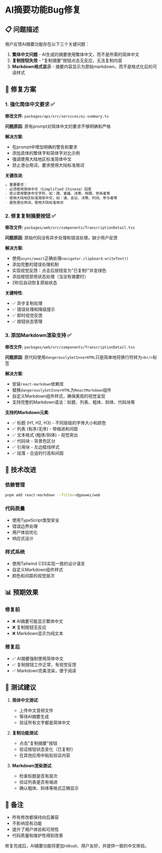 # AI摘要功能Bug修复

## 📋 问题描述

用户反馈AI摘要功能存在以下三个关键问题：

1. **繁体中文问题** - AI生成的摘要使用繁体中文，而不是所需的简体中文
2. **复制按钮失效** - "复制摘要"按钮点击无反应，无法复制内容
3. **Markdown格式显示** - 摘要内容显示为原始markdown，而不是格式化后的可读样式

## 🔧 修复方案

### 1. 强化简体中文要求 ✅

**修改文件**: `packages/api/src/services/ai-summary.ts`

**问题原因**: 原有prompt对简体中文的要求不够明确和严格

**解决方案**:
- 在prompt中增加明确的警告和要求
- 添加具体的繁体字和简体字对比示例
- 强调使用大陆地区标准简体中文
- 禁止港台用词，要求使用大陆标准用词

**关键改进**:
```markdown
⚠️ 重要要求：
- 必须使用简体中文（Simplified Chinese）回答
- 禁止使用繁体中文字符，如：請、會議、決策、時間、參與者等
- 使用大陆地区标准简体中文，如：请、会议、决策、时间、参与者等
- 避免港台用词，使用大陆标准用词
```

### 2. 修复复制摘要按钮 ✅

**修改文件**: `packages/web/src/components/TranscriptionDetail.tsx`

**问题原因**: 原始代码没有异步处理和错误处理，缺少用户反馈

**解决方案**:
- 使用`async/await`正确处理`navigator.clipboard.writeText()`
- 添加完整的错误处理机制
- 实现视觉反馈：点击后按钮变为"已复制!"并变绿色
- 添加按钮禁用状态处理（当没有摘要时）
- 2秒后自动恢复原始状态

**关键特性**:
- ✅ 异步复制处理
- ✅ 错误处理和降级提示
- ✅ 即时视觉反馈
- ✅ 按钮状态管理

### 3. 添加Markdown渲染支持 ✅

**修改文件**: `packages/web/src/components/TranscriptionDetail.tsx`

**问题原因**: 原代码使用`dangerouslySetInnerHTML`只是简单地将换行符转为`<br/>`标签

**解决方案**:
- 安装`react-markdown`依赖库
- 替换`dangerouslySetInnerHTML`为`ReactMarkdown`组件
- 自定义Markdown组件样式，确保美观的视觉呈现
- 支持完整的Markdown语法：标题、列表、粗体、斜体、代码块等

**支持的Markdown元素**:
- ✅ 标题 (H1, H2, H3) - 不同层级的字体大小和颜色
- ✅ 列表 (有序/无序) - 带缩进和间距
- ✅ 文本格式 (粗体/斜体) - 视觉突出
- ✅ 代码块 - 背景色区分
- ✅ 引用块 - 左边框线样式
- ✅ 段落 - 合适的行高和间距

## 🎯 技术改进

### 依赖管理
```bash
pnpm add react-markdown --filter=@gaowei/web
```

### 代码质量
- 使用TypeScript类型安全
- 错误边界处理
- 用户体验优化
- 响应式设计

### 样式系统
- 使用Tailwind CSS实现一致的设计语言
- 自定义Markdown组件样式
- 颜色和间距的视觉层次

## 📊 预期效果

### 修复前
- ❌ AI摘要可能显示繁体中文
- ❌ 复制按钮无反应
- ❌ Markdown显示为纯文本

### 修复后  
- ✅ AI摘要强制使用简体中文
- ✅ 复制按钮工作正常，有视觉反馈
- ✅ Markdown完美渲染，便于阅读

## 🧪 测试建议

1. **简体中文测试**:
   - 上传中文音频文件
   - 等待AI摘要生成
   - 验证所有文字都是简体中文

2. **复制功能测试**:
   - 点击"复制摘要"按钮
   - 验证按钮状态变化（已复制!）
   - 在其他应用中粘贴验证内容

3. **Markdown渲染测试**:
   - 检查标题是否有层次
   - 验证列表是否有缩进
   - 确认粗体、斜体等格式正确显示

## 📝 备注

- 所有修改都保持向后兼容
- 不影响现有功能
- 提升了用户体验和可用性
- 代码质量和维护性得到改善

修复完成后，AI摘要功能将更加robust、用户友好，并提供一致的中文体验。 